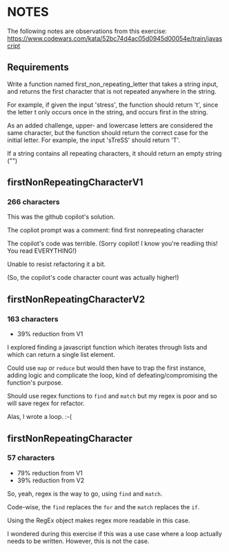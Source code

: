 # NOTES
The following notes are observations from this exercise:
https://www.codewars.com/kata/52bc74d4ac05d0945d00054e/train/javascript

## Requirements
Write a function named first_non_repeating_letter that takes a string input, and returns the first character that is not repeated anywhere in the string.

For example, if given the input 'stress', the function should return 't', since the letter t only occurs once in the string, and occurs first in the string.

As an added challenge, upper- and lowercase letters are considered the same character, but the function should return the correct case for the initial letter. For example, the input 'sTreSS' should return 'T'.

If a string contains all repeating characters, it should return an empty string ("")

## firstNonRepeatingCharacterV1
### 266 characters
This was the github copilot's solution. 

The copliot prompt was a comment: find first nonrepeating character

The copilot's code was terrible. (Sorry copilot! I know you're readiing this! You read EVERYTHING!)

Unable to resist refactoring it a bit.

(So, the copilot's code character count was actually higher!)

## firstNonRepeatingCharacterV2
### 163 characters
* 39% reduction from V1

I explored finding a javascript function which iterates through lists and which can return a single list element.

Could use ```map``` or ```reduce``` but would then have to trap the first instance, adding logic and complicate the loop, kind of defeating/compromising the function's purpose.

Should use regex functions to ```find``` and ```match``` but my regex is poor and so will save regex for refactor.

Alas, I wrote a loop. :-(

## firstNonRepeatingCharacter
### 57 characters
* 79% reduction from V1
* 39% reduction from V2

So, yeah, regex is the way to go, using ```find``` and ```match```.

Code-wise, the ```find``` replaces the ```for``` and the ```match``` replaces the ```if```.

Using the RegEx object makes regex more readable in this case.

I wondered during this exercise if this was a use case where a loop actually needs to be written. However, this is not the case.


